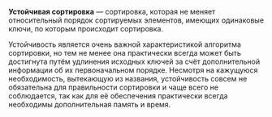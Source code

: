 **Устойчивая сортировка** — сортировка, которая не меняет относительный порядок сортируемых элементов, имеющих одинаковые ключи, по которым происходит сортировка.

Устойчивость является очень важной характеристикой алгоритма сортировки, но тем не менее она практически всегда может быть достигнута путём удлинения исходных ключей за счёт дополнительной информации об их первоначальном порядке. Несмотря на кажущуюся необходимость, вытекающую из названия, устойчивость совсем не обязательна для правильности сортировки и чаще всего не соблюдается, так как для её обеспечения практически всегда необходимы дополнительная память и время.

